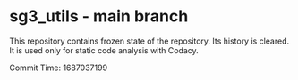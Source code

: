 # sg3_utils - main branch

This repository contains frozen state of the repository.
Its history is cleared. It is used only for static code
analysis with Codacy.

Commit Time: 1687037199